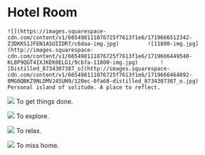 # Hotel Room

    ![](https://images.squarespace-cdn.com/content/v1/665498111876725f7613f1e6/1719666512342-Z3DKKS1JFEN1ASUIIDR7/c6daa-img.jpg)         ![11800-img.jpg](http://images.squarespace-cdn.com/content/v1/665498111876725f7613f1e6/1719666449540-KL8P9QGT4IXJKEK0ELG1/9cb7a-11800-img.jpg)       ![Distilled_8734307387_o](http://images.squarespace-cdn.com/content/v1/665498111876725f7613f1e6/1719666464092-8MG0QBKZ9NLDMVJ4SUN9/120ec-0fa68-distilled_8734307387_o.jpg)   Personal island of solitude. A place to reflect.

 ![](https://d233eq3e3p3cv0.cloudfront.net/max/1600/0*dfYi4FrbiT_KKowM.jpeg) To get things done.

 ![](https://d233eq3e3p3cv0.cloudfront.net/max/1600/0*T6p8rSV1VNYYZ-Di.jpeg) To explore.

 ![](https://d233eq3e3p3cv0.cloudfront.net/max/1600/0*q-lBvyxFCMtQB2cD.jpeg) To relax.

 ![](https://d233eq3e3p3cv0.cloudfront.net/max/1600/0*9zwr2qfYMBhThm6a.jpeg) To miss home.

 







 